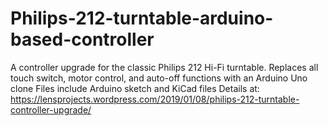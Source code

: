 # Philips-212-turntable-arduino-based-controller
A controller upgrade for the classic Philips 212 Hi-Fi turntable. Replaces all touch switch, motor control, and auto-off functions with an Arduino Uno clone
Files include Arduino sketch and KiCad files
Details at:  https://lensprojects.wordpress.com/2019/01/08/philips-212-turntable-controller-upgrade/
